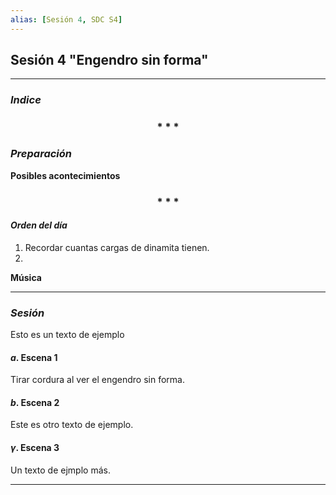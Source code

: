 ```yaml
---
alias: [Sesión 4, SDC S4]
---
```



## Sesión 4 "Engendro sin forma"
---

### _Indice_

<div align='center'>
   <h3> * * * </h3>
</div>

### _Preparación_

**Posibles acontecimientos**

<div align='center'>
   <h3> * * * </h3>
</div>

#### _Orden del día_

1. Recordar cuantas cargas de dinamita tienen.
2. 


**Música**


---

### _Sesión_

Esto es un texto de ejemplo


#### $a$. Escena 1

Tirar cordura al ver el engendro sin forma.


#### $b$. Escena 2

Este es otro texto de ejemplo.


#### $\gamma$. Escena 3

Un texto de ejmplo más.


---

